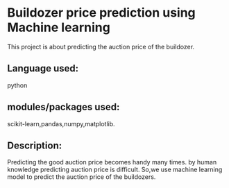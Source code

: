 # Buildozer price prediction using Machine learning

This project is about predicting the auction price of the buildozer.

## Language used:
python

## modules/packages used:
scikit-learn,pandas,numpy,matplotlib.

## Description:
Predicting the good auction price becomes handy many times. by human knowledge predicting auction price is difficult. So,we use machine learning model to predict the auction price of the buildozers.
